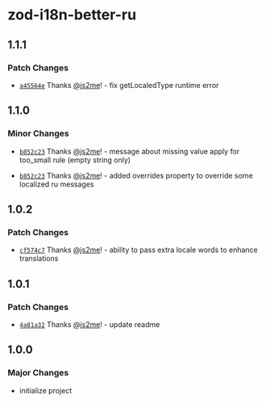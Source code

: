 # zod-i18n-better-ru

## 1.1.1

### Patch Changes

- [`a45564e`](https://github.com/js2me/zod-i18n-better-ru/commit/a45564e263a3c5447d7a310df8c3a2f12e41ef0b) Thanks [@js2me](https://github.com/js2me)! - fix getLocaledType runtime error

## 1.1.0

### Minor Changes

- [`b852c23`](https://github.com/js2me/zod-i18n-better-ru/commit/b852c23f2072f5047d97a1fb8101b5fd5311c5f3) Thanks [@js2me](https://github.com/js2me)! - message about missing value apply for too_small rule (empty string only)

- [`b852c23`](https://github.com/js2me/zod-i18n-better-ru/commit/b852c23f2072f5047d97a1fb8101b5fd5311c5f3) Thanks [@js2me](https://github.com/js2me)! - added overrides property to override some localized ru messages

## 1.0.2

### Patch Changes

- [`cf574c7`](https://github.com/js2me/zod-i18n-better-ru/commit/cf574c79aa252dff18d035af60a6c9aa41322424) Thanks [@js2me](https://github.com/js2me)! - ability to pass extra locale words to enhance translations

## 1.0.1

### Patch Changes

- [`4a81a32`](https://github.com/js2me/zod-i18n-better-ru/commit/4a81a325bec52c58cf3223c6af57faaa969ddc30) Thanks [@js2me](https://github.com/js2me)! - update readme

## 1.0.0

### Major Changes

- initialize project
